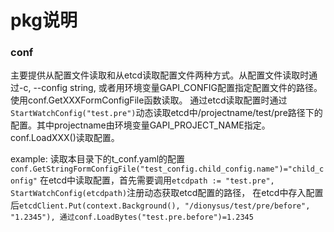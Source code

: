 # pkg说明

### conf

主要提供从配置文件读取和从etcd读取配置文件两种方式。从配置文件读取时通过-c, --config string, 或者用环境变量GAPI_CONFIG配置指定配置文件的路径。使用conf.GetXXXFormConfigFile函数读取。
通过etcd读取配置时通过```StartWatchConfig("test.pre")```动态读取etcd中/projectname/test/pre路径下的配置。其中projectname由环境变量GAPI_PROJECT_NAME指定。conf.LoadXXX()读取配置。

example:
读取本目录下的t_conf.yaml的配置```conf.GetStringFormConfigFile("test_config.child_config.name")="child_config"```
在etcd中读取配置，首先需要调用```etcdpath := "test.pre", StartWatchConfig(etcdpath)```注册动态获取etcd配置的路径，
在etcd中存入配置后```etcdClient.Put(context.Background(), "/dionysus/test/pre/before", "1.2345"), 通过conf.LoadBytes("test.pre.before")=1.2345```
